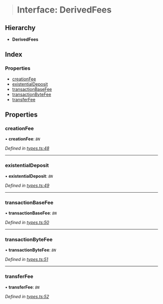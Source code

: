 > # Interface: DerivedFees

## Hierarchy

* **DerivedFees**

## Index

### Properties

* [creationFee](_types_.derivedfees.md#creationfee)
* [existentialDeposit](_types_.derivedfees.md#existentialdeposit)
* [transactionBaseFee](_types_.derivedfees.md#transactionbasefee)
* [transactionByteFee](_types_.derivedfees.md#transactionbytefee)
* [transferFee](_types_.derivedfees.md#transferfee)

## Properties

###  creationFee

• **creationFee**: *`BN`*

*Defined in [types.ts:48](https://github.com/polkadot-js/api/blob/e1cf002/packages/api-derive/src/types.ts#L48)*

___

###  existentialDeposit

• **existentialDeposit**: *`BN`*

*Defined in [types.ts:49](https://github.com/polkadot-js/api/blob/e1cf002/packages/api-derive/src/types.ts#L49)*

___

###  transactionBaseFee

• **transactionBaseFee**: *`BN`*

*Defined in [types.ts:50](https://github.com/polkadot-js/api/blob/e1cf002/packages/api-derive/src/types.ts#L50)*

___

###  transactionByteFee

• **transactionByteFee**: *`BN`*

*Defined in [types.ts:51](https://github.com/polkadot-js/api/blob/e1cf002/packages/api-derive/src/types.ts#L51)*

___

###  transferFee

• **transferFee**: *`BN`*

*Defined in [types.ts:52](https://github.com/polkadot-js/api/blob/e1cf002/packages/api-derive/src/types.ts#L52)*